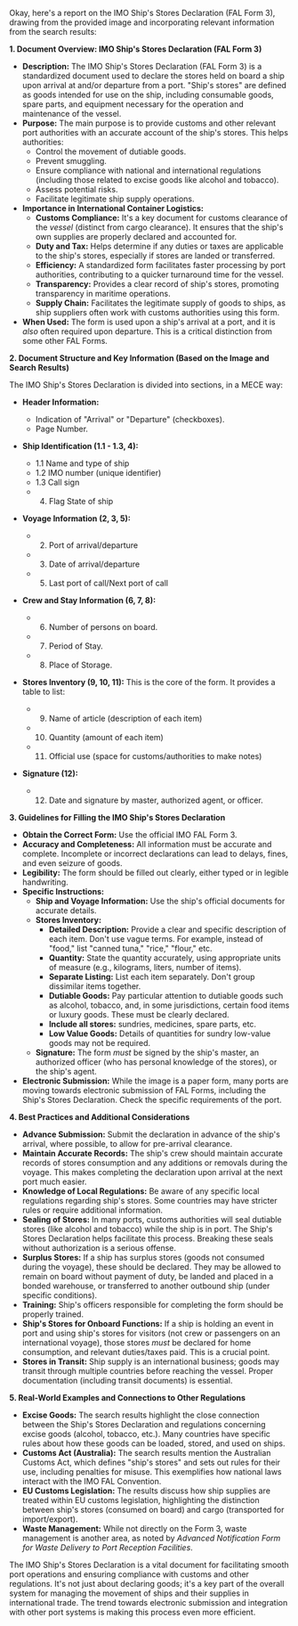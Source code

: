 Okay, here's a report on the IMO Ship's Stores Declaration (FAL Form 3), drawing from the provided image and incorporating relevant information from the search results:

**1. Document Overview: IMO Ship's Stores Declaration (FAL Form 3)**

*   **Description:** The IMO Ship's Stores Declaration (FAL Form 3) is a standardized document used to declare the stores held on board a ship upon arrival at and/or departure from a port. "Ship's stores" are defined as goods intended for use on the ship, including consumable goods, spare parts, and equipment necessary for the operation and maintenance of the vessel.
*   **Purpose:** The main purpose is to provide customs and other relevant port authorities with an accurate account of the ship's stores. This helps authorities:
    *   Control the movement of dutiable goods.
    *   Prevent smuggling.
    *   Ensure compliance with national and international regulations (including those related to excise goods like alcohol and tobacco).
    *   Assess potential risks.
    *   Facilitate legitimate ship supply operations.
*   **Importance in International Container Logistics:**
    *   **Customs Compliance:** It's a key document for customs clearance of the *vessel* (distinct from cargo clearance). It ensures that the ship's own supplies are properly declared and accounted for.
    *   **Duty and Tax:** Helps determine if any duties or taxes are applicable to the ship's stores, especially if stores are landed or transferred.
    *   **Efficiency:** A standardized form facilitates faster processing by port authorities, contributing to a quicker turnaround time for the vessel.
    *   **Transparency:** Provides a clear record of ship's stores, promoting transparency in maritime operations.
    * **Supply Chain:** Facilitates the legitimate supply of goods to ships, as ship suppliers often work with customs authorities using this form.
*   **When Used:**  The form is used upon a ship's arrival at a port, and it is *also* often required upon departure. This is a critical distinction from some other FAL Forms.

**2. Document Structure and Key Information (Based on the Image and Search Results)**

The IMO Ship's Stores Declaration is divided into sections, in a MECE way:

*   **Header Information:**
    *   Indication of "Arrival" or "Departure" (checkboxes).
    *   Page Number.

*   **Ship Identification (1.1 - 1.3, 4):**
    *   1.1 Name and type of ship
    *   1.2 IMO number (unique identifier)
    *   1.3 Call sign
    *   4. Flag State of ship

*   **Voyage Information (2, 3, 5):**
    *   2. Port of arrival/departure
    *   3. Date of arrival/departure
    *   5. Last port of call/Next port of call

*   **Crew and Stay Information (6, 7, 8):**
    * 6. Number of persons on board.
    * 7. Period of Stay.
    * 8. Place of Storage.

*   **Stores Inventory (9, 10, 11):** This is the core of the form. It provides a table to list:
    *   9. Name of article (description of each item)
    *   10. Quantity (amount of each item)
    *   11. Official use (space for customs/authorities to make notes)

*   **Signature (12):**
    *   12. Date and signature by master, authorized agent, or officer.

**3. Guidelines for Filling the IMO Ship's Stores Declaration**

*   **Obtain the Correct Form:** Use the official IMO FAL Form 3.
*   **Accuracy and Completeness:** All information must be accurate and complete.  Incomplete or incorrect declarations can lead to delays, fines, and even seizure of goods.
*   **Legibility:** The form should be filled out clearly, either typed or in legible handwriting.
*   **Specific Instructions:**
    *   **Ship and Voyage Information:** Use the ship's official documents for accurate details.
    *   **Stores Inventory:**
        *   **Detailed Description:** Provide a clear and specific description of each item.  Don't use vague terms. For example, instead of "food," list "canned tuna," "rice," "flour," etc.
        *   **Quantity:**  State the quantity accurately, using appropriate units of measure (e.g., kilograms, liters, number of items).
        *   **Separate Listing:**  List each item separately.  Don't group dissimilar items together.
        *   **Dutiable Goods:** Pay particular attention to dutiable goods such as alcohol, tobacco, and, in some jurisdictions, certain food items or luxury goods. These must be clearly declared.
        * **Include all stores:** sundries, medicines, spare parts, etc.
        * **Low Value Goods:** Details of quantities for sundry low-value goods may not be required.
    *   **Signature:** The form *must* be signed by the ship's master, an authorized officer (who has personal knowledge of the stores), or the ship's agent.
*   **Electronic Submission:**  While the image is a paper form, many ports are moving towards electronic submission of FAL Forms, including the Ship's Stores Declaration. Check the specific requirements of the port.

**4. Best Practices and Additional Considerations**

*   **Advance Submission:** Submit the declaration in advance of the ship's arrival, where possible, to allow for pre-arrival clearance.
*   **Maintain Accurate Records:** The ship's crew should maintain accurate records of stores consumption and any additions or removals during the voyage. This makes completing the declaration upon arrival at the next port much easier.
*   **Knowledge of Local Regulations:** Be aware of any specific local regulations regarding ship's stores. Some countries may have stricter rules or require additional information.
*   **Sealing of Stores:** In many ports, customs authorities will seal dutiable stores (like alcohol and tobacco) while the ship is in port.  The Ship's Stores Declaration helps facilitate this process. Breaking these seals without authorization is a serious offense.
*   **Surplus Stores:**  If a ship has surplus stores (goods not consumed during the voyage), these should be declared. They may be allowed to remain on board without payment of duty, be landed and placed in a bonded warehouse, or transferred to another outbound ship (under specific conditions).
* **Training:** Ship's officers responsible for completing the form should be properly trained.
* **Ship's Stores for Onboard Functions:** If a ship is holding an event in port and using ship's stores for visitors (not crew or passengers on an international voyage), those stores *must* be declared for home consumption, and relevant duties/taxes paid. This is a crucial point.
* **Stores in Transit:** Ship supply is an international business; goods may transit through multiple countries before reaching the vessel. Proper documentation (including transit documents) is essential.

**5. Real-World Examples and Connections to Other Regulations**

*   **Excise Goods:** The search results highlight the close connection between the Ship's Stores Declaration and regulations concerning excise goods (alcohol, tobacco, etc.). Many countries have specific rules about how these goods can be loaded, stored, and used on ships.
*   **Customs Act (Australia):** The search results mention the Australian Customs Act, which defines "ship's stores" and sets out rules for their use, including penalties for misuse. This exemplifies how national laws interact with the IMO FAL Convention.
*   **EU Customs Legislation:** The results discuss how ship supplies are treated within EU customs legislation, highlighting the distinction between ship's stores (consumed on board) and cargo (transported for import/export).
* **Waste Management:** While not directly on the Form 3, waste management is another area, as noted by *Advanced Notification Form for Waste Delivery to Port Reception Facilities*.

The IMO Ship's Stores Declaration is a vital document for facilitating smooth port operations and ensuring compliance with customs and other regulations. It's not just about declaring goods; it's a key part of the overall system for managing the movement of ships and their supplies in international trade. The trend towards electronic submission and integration with other port systems is making this process even more efficient.
